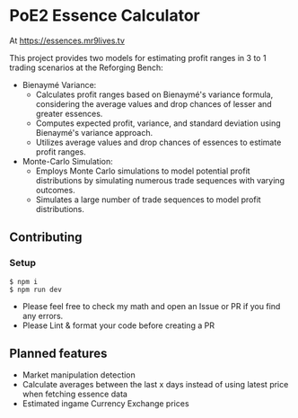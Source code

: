 # PoE2 Essence Calculator

At https://essences.mr9lives.tv

This project provides two models for estimating profit ranges in 3 to 1 trading scenarios at the Reforging Bench:

- Bienaymé Variance: 
  - Calculates profit ranges based on Bienaymé's variance formula, considering the average values and drop chances of lesser and greater essences.
  - Computes expected profit, variance, and standard deviation using Bienaymé's variance approach.
  - Utilizes average values and drop chances of essences to estimate profit ranges.
- Monte-Carlo Simulation: 
  - Employs Monte Carlo simulations to model potential profit distributions by simulating numerous trade sequences with varying outcomes.
  - Simulates a large number of trade sequences to model profit distributions.

## Contributing

### Setup 

    $ npm i
    $ npm run dev

- Please feel free to check my math and open an Issue or PR if you find any errors.
- Please Lint & format your code before creating a PR

## Planned features

- Market manipulation detection
- Calculate averages between the last x days instead of using latest price when fetching essence data
- Estimated ingame Currency Exchange prices